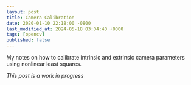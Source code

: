```yaml
---
layout: post
title: Camera Calibration
date: 2020-01-10 22:18:00 -0800
last_modified_at: 2024-05-18 03:04:40 +0000
tags: [opencv]
published: false
---
```


My notes on how to calibrate intrinsic and extrinsic camera parameters using
nonlinear least squares.

*This post is a work in progress*
<!-- more -->

[^1]: <https://www.csie.ntu.edu.tw/~cyy/courses/vfx/10spring/lectures/handouts/lec09_calibration.pdf>
